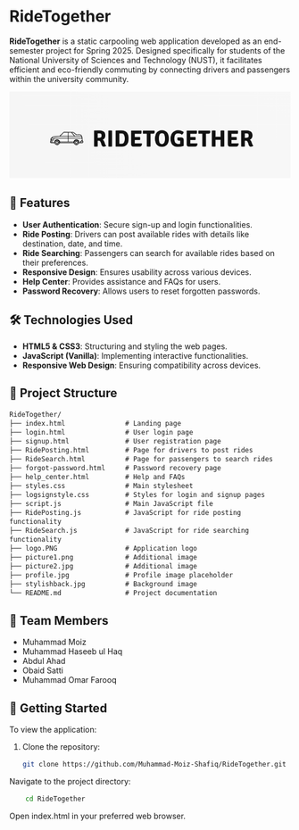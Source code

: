 # RideTogether

**RideTogether** is a static carpooling web application developed as an end-semester project for Spring 2025. Designed specifically for students of the National University of Sciences and Technology (NUST), it facilitates efficient and eco-friendly commuting by connecting drivers and passengers within the university community.

![RideTogether Logo](logo.PNG)

## 🚀 Features

- **User Authentication**: Secure sign-up and login functionalities.
- **Ride Posting**: Drivers can post available rides with details like destination, date, and time.
- **Ride Searching**: Passengers can search for available rides based on their preferences.
- **Responsive Design**: Ensures usability across various devices.
- **Help Center**: Provides assistance and FAQs for users.
- **Password Recovery**: Allows users to reset forgotten passwords.

## 🛠️ Technologies Used

- **HTML5 & CSS3**: Structuring and styling the web pages.
- **JavaScript (Vanilla)**: Implementing interactive functionalities.
- **Responsive Web Design**: Ensuring compatibility across devices.

## 📁 Project Structure

```
RideTogether/
├── index.html               # Landing page
├── login.html               # User login page
├── signup.html              # User registration page
├── RidePosting.html         # Page for drivers to post rides
├── RideSearch.html          # Page for passengers to search rides
├── forgot-password.html     # Password recovery page
├── help_center.html         # Help and FAQs
├── styles.css               # Main stylesheet
├── logsignstyle.css         # Styles for login and signup pages
├── script.js                # Main JavaScript file
├── RidePosting.js           # JavaScript for ride posting functionality
├── RideSearch.js            # JavaScript for ride searching functionality
├── logo.PNG                 # Application logo
├── picture1.png             # Additional image
├── picture2.jpg             # Additional image
├── profile.jpg              # Profile image placeholder
├── stylishback.jpg          # Background image
└── README.md                # Project documentation
```

## 👥 Team Members

- Muhammad Moiz
- Muhammad Haseeb ul Haq
- Abdul Ahad
-  Obaid Satti
- Muhammad Omar Farooq

## 📌 Getting Started

To view the application:

1. Clone the repository:
   ```bash
   git clone https://github.com/Muhammad-Moiz-Shafiq/RideTogether.git
Navigate to the project directory:

   ```bash
       cd RideTogether
   ```
Open index.html in your preferred web browser.
 





